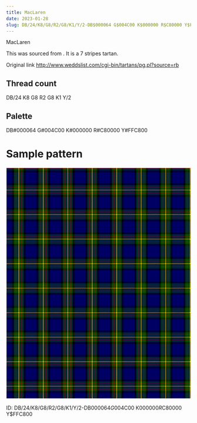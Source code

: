```yaml
---
title: MacLaren
date: 2023-01-28
slug: DB/24/K8/G8/R2/G8/K1/Y/2-DB$000064 G$004C00 K$000000 R$C80000 Y$FFC800
---
```

MacLaren

This was sourced from <no value>.  It is a 7 stripes tartan.

Original link http://www.weddslist.com/cgi-bin/tartans/pg.pl?source=rb

## Thread count
DB/24 K8 G8 R2 G8 K1 Y/2

## Palette
DB#000064 G#004C00 K#000000 R#C80000 Y#FFC800

# Sample pattern

![Tartan detail](tartan.png "DB/24 K8 G8 R2 G8 K1 Y/2 tartan")

ID: DB/24/K8/G8/R2/G8/K1/Y/2-DB$000064 G$004C00 K$000000 R$C80000 Y$FFC800